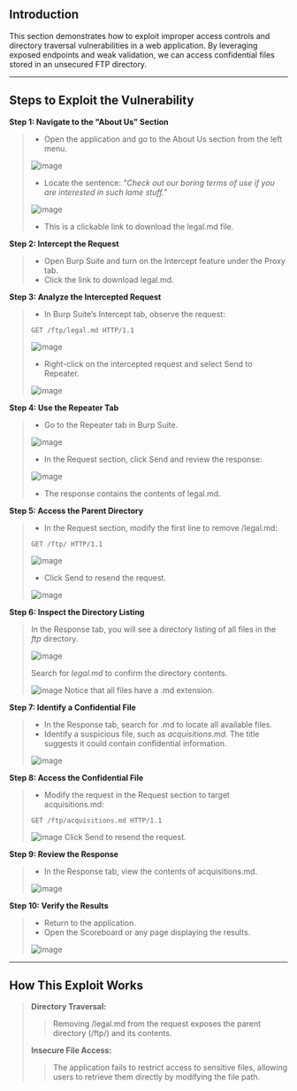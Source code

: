 ## Introduction
This section demonstrates how to exploit improper access controls and directory traversal vulnerabilities in a web application. By leveraging exposed endpoints and weak validation, we can access confidential files stored in an unsecured FTP directory.

***

## Steps to Exploit the Vulnerability

**Step 1: Navigate to the "About Us" Section**
> * Open the application and go to the About Us section from the left menu.
>
>![image](https://github.com/user-attachments/assets/9a178b9b-659f-4a09-a814-2c0f86ff6c83)
> * Locate the sentence: _"Check out our boring terms of use if you are interested in such lame stuff."_
>
>![image](https://github.com/user-attachments/assets/4b2e7411-a4b1-4467-b8d2-5fca35298c2b)
> * This is a clickable link to download the legal.md file.


**Step 2: Intercept the Request**
> * Open Burp Suite and turn on the Intercept feature under the Proxy tab.
> * Click the link to download legal.md.


**Step 3: Analyze the Intercepted Request**
> * In Burp Suite’s Intercept tab, observe the request:
>  ```
>  GET /ftp/legal.md HTTP/1.1
>  ```
> 
>![image](https://github.com/user-attachments/assets/215a23f4-9d82-4752-a3f9-c62f8b6bc61b)
> * Right-click on the intercepted request and select Send to Repeater.
>
>![image](https://github.com/user-attachments/assets/b1448100-9761-4adf-a807-ec0116deb14f)

**Step 4: Use the Repeater Tab**
> * Go to the Repeater tab in Burp Suite.
>
>![image](https://github.com/user-attachments/assets/56422a82-4fae-42f6-a589-f4eb983a7a48)
> * In the Request section, click Send and review the response:
>
>![image](https://github.com/user-attachments/assets/aebb0ce6-4f25-417a-8cdc-0c91718953cb)
> * The response contains the contents of legal.md.


**Step 5: Access the Parent Directory**
> * In the Request section, modify the first line to remove /legal.md:
> ```
> GET /ftp/ HTTP/1.1
> ```
>
>![image](https://github.com/user-attachments/assets/75598300-ee4c-4abd-8ac0-e0b237de87df)
> * Click Send to resend the request.
>
>![image](https://github.com/user-attachments/assets/ee5642da-76fe-4a29-bba8-883b302ed946)


**Step 6: Inspect the Directory Listing**
> In the Response tab, you will see a directory listing of all files in the _ftp_ directory.
> 
>![image](https://github.com/user-attachments/assets/ee5642da-76fe-4a29-bba8-883b302ed946)
> 
>Search for _legal.md_ to confirm the directory contents.
>
>![image](https://github.com/user-attachments/assets/ed0f375b-6d8a-4e49-b34b-43d5b2f6f89d)
> Notice that all files have a .md extension.


**Step 7: Identify a Confidential File**
> * In the Response tab, search for .md to locate all available files.
> * Identify a suspicious file, such as _acquisitions.md_. The title suggests it could contain confidential information.
>
>![image](https://github.com/user-attachments/assets/12be3be6-802c-4dfd-a3c4-8e1be5998333)


**Step 8: Access the Confidential File**
> * Modify the request in the Request section to target acquisitions.md:
> ```
> GET /ftp/acquisitions.md HTTP/1.1
> ```
>
>![image](https://github.com/user-attachments/assets/4617e8c4-940b-4e4e-af78-43c3af253b41)
>Click Send to resend the request.


**Step 9: Review the Response**
>* In the Response tab, view the contents of acquisitions.md.
>
>![image](https://github.com/user-attachments/assets/079c552c-ddee-4685-ac72-3d6872c5db4b)

**Step 10: Verify the Results**
> * Return to the application.
> * Open the Scoreboard or any page displaying the results.
>
>![image](https://github.com/user-attachments/assets/bc740571-07e4-4c09-862f-286ee3892ff9)


***

## How This Exploit Works
> **Directory Traversal:**
> >Removing /legal.md from the request exposes the parent directory (/ftp/) and its contents.
>
> **Insecure File Access:**
> >The application fails to restrict access to sensitive files, allowing users to retrieve them directly by modifying the file path.
